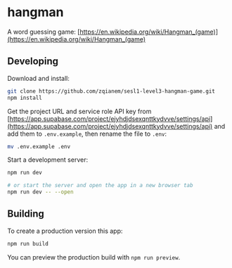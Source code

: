# hangman

A word guessing game:
[https://en.wikipedia.org/wiki/Hangman_(game)](https://en.wikipedia.org/wiki/Hangman_(game)

## Developing

Download and install:

```bash
git clone https://github.com/zqianem/sesl1-level3-hangman-game.git
npm install
```

Get the project URL and service role API key from [https://app.supabase.com/project/ejyhdjdsexqnttkydvve/settings/api](https://app.supabase.com/project/ejyhdjdsexqnttkydvve/settings/api) and add them to `.env.example`, then rename the file to `.env`:

```bash
mv .env.example .env
```

Start a development server:

```bash
npm run dev

# or start the server and open the app in a new browser tab
npm run dev -- --open
```

## Building

To create a production version this app:

```bash
npm run build
```

You can preview the production build with `npm run preview`.
